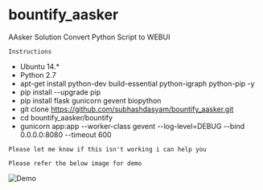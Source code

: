# bountify_aasker
AAsker Solution Convert Python Script to WEBUI

```
Instructions
```
* Ubuntu 14.*
* Python 2.7
* apt-get install python-dev build-essential python-igraph python-pip -y
* pip install --upgrade pip
* pip install flask gunicorn gevent biopython
* git clone https://github.com/subhashdasyam/bountify_aasker.git
* cd bountify_aasker/bountify
* gunicorn app:app --worker-class gevent --log-level=DEBUG --bind 0.0.0.0:8080 --timeout 600

```
Please let me know if this isn't working i can help you
```


```
Please refer the below image for demo
```

![Demo](http://i.imgur.com/7L2X30h.png)
